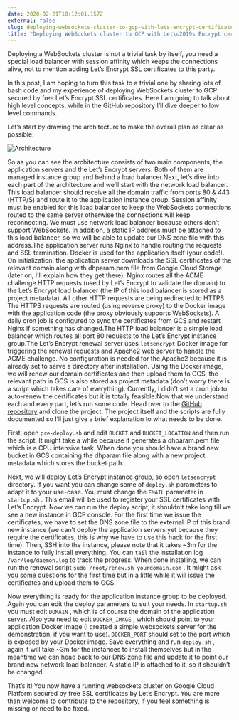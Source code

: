 ```yaml
---
date: 2020-02-21T10:12:01.157Z
external: false
slug: deploying-websockets-cluster-to-gcp-with-lets-encrypt-certificates
title: "Deploying WebSockets cluster to GCP with Let\u2019s Encrypt certificates"
---
```


Deploying a WebSockets cluster is not a trivial task by itself, you need a special load balancer with session affinity which keeps the connections alive, not to mention adding Let’s Encrypt SSL certificates to this party.

In this post, I am hoping to turn this task to a trivial one by sharing lots of bash code and my experience of deploying WebSockets cluster to GCP secured by free Let’s Encrypt SSL certificates. Here I am going to talk about high level concepts, while in the GitHub repository I’ll dive deeper to low level commands.

Let’s start by drawing the architecture to make the overall plan as clear as possible:

![Architecture](//images.ctfassets.net/de3wzrfouuq1/7b31NcjzOOKxN5AQ17KIOc/167d78e9a3ea183ac35c0cc939617f10/2.png)


So as you can see the architecture consists of two main components, the application servers and the Let’s Encrypt servers. Both of them are managed instance group and behind a load balancer.Next, let’s dive into each part of the architecture and we’ll start with the network load balancer. This load balancer should receive all the domain traffic from ports 80 &amp; 443 (HTTP/S) and route it to the application instance group. Session affinity must be enabled for this load balancer to keep the WebSockets connections routed to the same server otherwise the connections will keep reconnecting. We must use network load balancer because others don’t support WebSockets. In addition, a static IP address must be attached to this load balancer, so we will be able to update our DNS zone file with this address.The application server runs Nginx to handle routing the requests and SSL termination. Docker is used for the application itself (your code!). On initialization, the application server downloads the SSL certificates of the relevant domain along with dhparam.pem file from Google Cloud Storage (later on, I’ll explain how they get there). Nginx routes all the ACME challenge HTTP requests (used by Let’s Encrypt to validate the domain) to the Let’s Encrypt load balancer (the IP of this load balancer is stored as a project metadata). All other HTTP requests are being redirected to HTTPS. The HTTPS requests are routed (using reverse proxy) to the Docker image with the application code (the proxy obviously supports WebSockets). A daily cron job is configured to sync the certificates from GCS and restart Nginx if something has changed.The HTTP load balancer is a simple load balancer which routes all port 80 requests to the Let’s Encrypt instance group.The Let’s Encrypt renewal server uses `letsencrypt` Docker image for triggering the renewal requests and Apache2 web server to handle the ACME challenge. No configuration is needed for the Apache2 because it is already set to serve a directory after installation. Using the Docker image, we will renew our domain certificates and then upload them to GCS, the relevant path in GCS is also stored as project metadata (don’t worry there is a script which takes care of everything). Currently, I didn’t set a cron job to auto-renew the certificates but it is totally feasible.Now that we understand each and every part, let’s run some code. Head over to the [GitHub repository](http://bit.ly/2gWsG9B) and clone the project. The project itself and the scripts are fully documented so I’ll just give a brief explanation to what needs to be done.

First, open `pre-deploy.sh` and edit `BUCKET` and `BUCKET_LOCATION` and then run the script. It might take a while because it generates a dhparam.pem file which is a CPU intensive task. When done you should have a brand new bucket in GCS containing the dhparam file along with a new project metadata which stores the bucket path.

Next, we will deploy Let’s Encrypt instance group, so open `letsencrypt` directory. If you want you can change some of `deploy.sh` parameters to adapt it to your use-case. You must change the `EMAIL` parameter in `startup.sh` . This email will be used to register your SSL certificates with Let’s Encrypt. Now we can run the deploy script, it shouldn’t take long till we see a new instance in GCP console. For the first time we issue the certificates, we have to set the DNS zone file to the external IP of this brand new instance (we can’t deploy the application servers yet because they require the certificates, this is why we have to use this hack for the first time). Then, SSH into the instance, please note that it takes ~3m for the instance to fully install everything. You can `tail` the installation log `/var/log/daemon.log` to track the progress. When done installing, we can run the renewal script `sudo /root/renew.sh yourdomain.com` . It might ask you some questions for the first time but in a little while it will issue the certificates and upload them to GCS.

Now everything is ready for the application instance group to be deployed. Again you can edit the deploy parameters to suit your needs. In `startup.sh` you must edit `DOMAIN` , which is of course the domain of the application server. Also you need to edit `DOCKER_IMAGE` , which should point to your application Docker image (I created a simple websockets server for the demonstration, if you want to use). `DOCKER_PORT` should set to the port which is exposed by your Docker image. Save everything and run `deploy.sh` , again it will take ~3m for the instances to install themselves but in the meantime we can head back to our DNS zone file and update it to point our brand new network load balancer. A static IP is attached to it, so it shouldn’t be changed.

That’s it! You now have a running websockets cluster on Google Cloud Platform secured by free SSL certificates by Let’s Encrypt. You are more than welcome to contribute to the repository, if you feel something is missing or need to be fixed.

